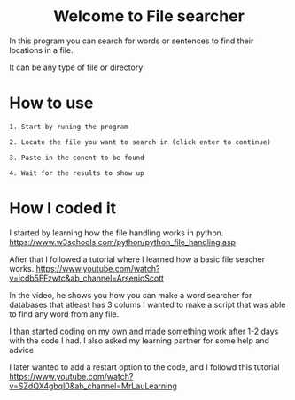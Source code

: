 <h1 align="center"> Welcome to File searcher </h1>
In this program you can search for words or sentences to find their locations in a file.

It can be any type of file or directory

# How to use
```
1. Start by runing the program

2. Locate the file you want to search in (click enter to continue)

3. Paste in the conent to be found

4. Wait for the results to show up
```
# How I coded it
I started by learning how the file handling works in python.
https://www.w3schools.com/python/python_file_handling.asp

After that I followed a tutorial where I learned how a basic file seacher works.
https://www.youtube.com/watch?v=icdb5EFzwtc&ab_channel=ArsenioScott

In the video, he shows you how you can make a word searcher for databases that atleast has 3 colums
I wanted to make a script that was able to find any word from any file. 

I than started coding on my own and made something work after 1-2 days with the code I had.
I also asked my learning partner for some help and advice

I later wanted to add a restart option to the code, and I followd this tutorial
https://www.youtube.com/watch?v=SZdQX4gbql0&ab_channel=MrLauLearning